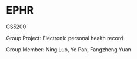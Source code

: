 # EPHR
CS5200

Group Project: Electronic personal health record

Group Member: Ning Luo, Ye Pan, Fangzheng Yuan

